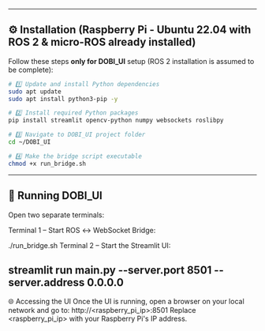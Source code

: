 
---

## ⚙️ Installation (Raspberry Pi - Ubuntu 22.04 with ROS 2 & micro-ROS already installed)

Follow these steps **only for DOBI_UI** setup (ROS 2 installation is assumed to be complete):

```bash
# 1️⃣ Update and install Python dependencies
sudo apt update
sudo apt install python3-pip -y

# 2️⃣ Install required Python packages
pip install streamlit opencv-python numpy websockets roslibpy

# 3️⃣ Navigate to DOBI_UI project folder
cd ~/DOBI_UI

# 4️⃣ Make the bridge script executable
chmod +x run_bridge.sh
```
---
## 🚀 Running DOBI_UI
Open two separate terminals:

Terminal 1 – Start ROS ↔ WebSocket Bridge:


./run_bridge.sh
Terminal 2 – Start the Streamlit UI:


streamlit run main.py --server.port 8501 --server.address 0.0.0.0
---
🌐 Accessing the UI
Once the UI is running, open a browser on your local network and go to:
http://<raspberry_pi_ip>:8501
Replace <raspberry_pi_ip> with your Raspberry Pi's IP address.
